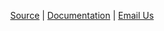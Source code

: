 <p align="center"><a href="github.com/maximusjesse/EllisIsland">Source</a> |
<a href="github.com/maximusjesse/EllisIsland/wiki">Documentation</a> |
<a href="mailto:Vertafore-AnalyticsTeam@vertafore.com">Email Us<a/></p>